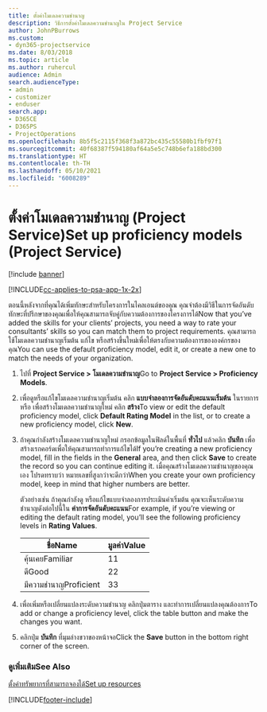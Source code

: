 ```yaml
---
title: ตั้งค่าโมเดลความชำนาญ
description: วิธีการตั้งค่าโมเดลความชำนาญใน Project Service
author: JohnPBurrows
ms.custom:
- dyn365-projectservice
ms.date: 8/03/2018
ms.topic: article
ms.author: ruhercul
audience: Admin
search.audienceType:
- admin
- customizer
- enduser
search.app:
- D365CE
- D365PS
- ProjectOperations
ms.openlocfilehash: 8b5f5c2115f368f3a872bc435c55580b1fbf97f1
ms.sourcegitcommit: 40f68387f594180af64a5e5c748b6efa188bd300
ms.translationtype: HT
ms.contentlocale: th-TH
ms.lasthandoff: 05/10/2021
ms.locfileid: "6008289"
---
```

# <a name="set-up-proficiency-models-project-service"></a><span data-ttu-id="28ff4-103">ตั้งค่าโมเดลความชำนาญ (Project Service)</span><span class="sxs-lookup"><span data-stu-id="28ff4-103">Set up proficiency models (Project Service)</span></span>

[!include [banner](../includes/psa-now-project-operations.md)]

[!INCLUDE[cc-applies-to-psa-app-1x-2x](../includes/cc-applies-to-psa-app-1x-2x.md)]

<span data-ttu-id="28ff4-104">ตอนนี้หลังจากที่คุณได้เพิ่มทักษะสำหรับโครงการในไคลเอนต์ของคุณ คุณจำต้องมีวิธีในการจัดอันดับทักษะที่ปรึกษาของคุณเพื่อให้คุณสามารถจับคู่กับความต้องการของโครงการได้</span><span class="sxs-lookup"><span data-stu-id="28ff4-104">Now that you’ve added the skills for your clients’ projects, you need a way to rate your consultants’ skills so you can match them to project requirements.</span></span> <span data-ttu-id="28ff4-105">คุณสามารถใช้โมเดลความชำนาญเริ่มต้น แก้ไข หรือสร้างขึ้นใหม่เพื่อให้ตรงกับความต้องการขององค์กรของคุณ</span><span class="sxs-lookup"><span data-stu-id="28ff4-105">You can use the default proficiency model, edit it, or create a new one to match the needs of your organization.</span></span>  
  
1.  <span data-ttu-id="28ff4-106">ไปที่ **Project Service > โมเดลความชำนาญ**</span><span class="sxs-lookup"><span data-stu-id="28ff4-106">Go to **Project Service > Proficiency Models**.</span></span>  
  
2.  <span data-ttu-id="28ff4-107">เพื่อดูหรือแก้ไขโมเดลความชำนาญเริ่มต้น คลิก **แบบจำลองการจัดอันดับคะแนนเริ่มต้น** ในรายการ หรือ เพื่อสร้างโมเดลความชำนาญใหม่ คลิก **สร้าง**</span><span class="sxs-lookup"><span data-stu-id="28ff4-107">To view or edit the default proficiency model, click **Default Rating Model** in the list, or to create a new proficiency model, click **New**.</span></span>  
  
3.  <span data-ttu-id="28ff4-108">ถ้าคุณกำลังสร้างโมเดลความชำนาญใหม่ กรอกข้อมูลในฟิลด์ในพื้นที่ **ทั่วไป** แล้วคลิก **บันทึก** เพื่อสร้างเรกคอร์ดเพื่อให้คุณสามารถทำการแก้ไขได้</span><span class="sxs-lookup"><span data-stu-id="28ff4-108">If you’re creating a new proficiency model, fill in the fields in the **General** area, and then click **Save** to create the record so you can continue editing it.</span></span> <span data-ttu-id="28ff4-109">เมื่อคุณสร้างโมเดลความชำนาญของคุณเอง โปรดทราบว่า หมายเลขที่สูงกว่าจะดีกว่า</span><span class="sxs-lookup"><span data-stu-id="28ff4-109">When you create your own proficiency model, keep in mind that higher numbers are better.</span></span>  
  
     <span data-ttu-id="28ff4-110">ตัวอย่างเช่น ถ้าคุณกำลังดู หรือแก้ไขแบบจำลองการประเมินค่าเริ่มต้น คุณจะเห็นระดับความชำนาญดังต่อไปนี้ใน **ค่าการจัดอันดับคะแนน**</span><span class="sxs-lookup"><span data-stu-id="28ff4-110">For example, if you’re viewing or editing the default rating model, you’ll see the following proficiency levels in **Rating Values**.</span></span>  
  
    |<span data-ttu-id="28ff4-111">ชื่อ</span><span class="sxs-lookup"><span data-stu-id="28ff4-111">Name</span></span>|<span data-ttu-id="28ff4-112">มูลค่า</span><span class="sxs-lookup"><span data-stu-id="28ff4-112">Value</span></span>|  
    |----------|-----------|  
    |<span data-ttu-id="28ff4-113">คุ้นเคย</span><span class="sxs-lookup"><span data-stu-id="28ff4-113">Familiar</span></span>|<span data-ttu-id="28ff4-114">1</span><span class="sxs-lookup"><span data-stu-id="28ff4-114">1</span></span>|  
    |<span data-ttu-id="28ff4-115">ดี</span><span class="sxs-lookup"><span data-stu-id="28ff4-115">Good</span></span>|<span data-ttu-id="28ff4-116">2</span><span class="sxs-lookup"><span data-stu-id="28ff4-116">2</span></span>|  
    |<span data-ttu-id="28ff4-117">มีความชำนาญ</span><span class="sxs-lookup"><span data-stu-id="28ff4-117">Proficient</span></span>|<span data-ttu-id="28ff4-118">3</span><span class="sxs-lookup"><span data-stu-id="28ff4-118">3</span></span>|  
  
4.  <span data-ttu-id="28ff4-119">เพื่อเพิ่มหรือเปลี่ยนแปลงระดับความชำนาญ คลิกปุ่มตาราง และทำการเปลี่ยนแปลงคุณต้องการ</span><span class="sxs-lookup"><span data-stu-id="28ff4-119">To add or change a proficiency level, click the table button and make the changes you want.</span></span>  
  
5.  <span data-ttu-id="28ff4-120">คลิกปุ่ม **บันทึก** ที่มุมล่างขวาของหน้าจอ</span><span class="sxs-lookup"><span data-stu-id="28ff4-120">Click the **Save** button in the bottom right corner of the screen.</span></span>  
  
### <a name="see-also"></a><span data-ttu-id="28ff4-121">ดูเพิ่มเติม</span><span class="sxs-lookup"><span data-stu-id="28ff4-121">See Also</span></span>  
 [<span data-ttu-id="28ff4-122">ตั้งค่าทรัพยากรที่สามารถจองได้</span><span class="sxs-lookup"><span data-stu-id="28ff4-122">Set up resources</span></span>](../psa/set-up-resources.md)


[!INCLUDE[footer-include](../includes/footer-banner.md)]